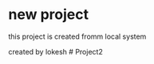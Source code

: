 # new project 
 this project is created fromm local system 

 created by lokesh
 #   P r o j e c t 2  
 